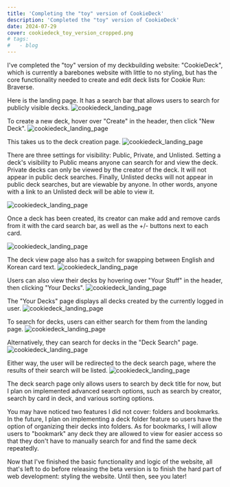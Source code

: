 ```yaml
---
title: 'Completing the "toy" version of CookieDeck'
description: 'Completed the "toy" version of CookieDeck'
date: 2024-07-29
cover: cookiedeck_toy_version_cropped.png
# tags:
#   - blog
---
```


I've completed the "toy" version of my deckbuilding website: "CookieDeck", which is currently a barebones website with little to no styling, but has the core functionality needed to create and edit deck lists for Cookie Run: Braverse.

Here is the landing page. It has a search bar that allows users to search for publicly visible decks.
![cookiedeck_landing_page](/images/blog/cookiedeck-toy-blog/landing_page.PNG)

To create a new deck, hover over "Create" in the header, then click "New Deck".
![cookiedeck_landing_page](/images/blog/cookiedeck-toy-blog/landing_page_create_deck.PNG)

This takes us to the deck creation page.
![cookiedeck_landing_page](/images/blog/cookiedeck-toy-blog/create_new_deck.PNG)

There are three settings for visibility: Public, Private, and Unlisted. Setting a deck's visibility to Public means anyone can search for and view the deck. Private decks can only be viewed by the creator of the deck. It will not appear in public deck searches. Finally, Unlisted decks will not appear in public deck searches, but are viewable by anyone. In other words, anyone with a link to an Unlisted deck will be able to view it.

![cookiedeck_landing_page](/images/blog/cookiedeck-toy-blog/visibility.png)

Once a deck has been created, its creator can make add and remove cards from it with the card search bar, as well as the +/- buttons next to each card.

![cookiedeck_landing_page](/images/blog/cookiedeck-toy-blog/deck_view.PNG)

The deck view page also has a switch for swapping between English and Korean card text.
![cookiedeck_landing_page](/images/blog/cookiedeck-toy-blog/deck_view_kr.PNG)

Users can also view their decks by hovering over "Your Stuff" in the header, then clicking "Your Decks".
![cookiedeck_landing_page](/images/blog/cookiedeck-toy-blog/landing_page_your_decks.png)

The "Your Decks" page displays all decks created by the currently logged in user.
![cookiedeck_landing_page](/images/blog/cookiedeck-toy-blog/your_decks.PNG)

To search for decks, users can either search for them from the landing page.
![cookiedeck_landing_page](/images/blog/cookiedeck-toy-blog/landing_page_deck_search.PNG)

Alternatively, they can search for decks in the "Deck Search" page.
![cookiedeck_landing_page](/images/blog/cookiedeck-toy-blog/header_explore_deck_search.png)

Either way, the user will be redirected to the deck search page, where the results of their search will be listed.
![cookiedeck_landing_page](/images/blog/cookiedeck-toy-blog/deck_search.PNG)

The deck search page only allows users to search by deck title for now, but I plan on implemented advanced search options, such as search by creator, search by card in deck, and various sorting options.

You may have noticed two features I did not cover: folders and bookmarks. In the future, I plan on implementing a deck folder feature so users have the option of organizing their decks into folders. As for bookmarks, I will allow users to "bookmark" any deck they are allowed to view for easier access so that they don't have to manually search for and find the same deck repeatedly.

Now that I've finished the basic functionality and logic of the website, all that's left to do before releasing the beta version is to finish the hard part of web development: styling the website. Until then, see you later!
